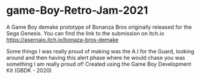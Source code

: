 # game-Boy-Retro-Jam-2021

A Game Boy demake prototype of Bonanza Bros originally released for the Sega Genesis.
You can find the link to the submission on itch.io https://asernaio.itch.io/bonaza-bros-demake

Some things I was really proud of making was the A.I for the Guard, looking around and then having this alert phase where he would chase you was something I am really proud of!
Created using the Game Boy Development Kit (GBDK - 2020)